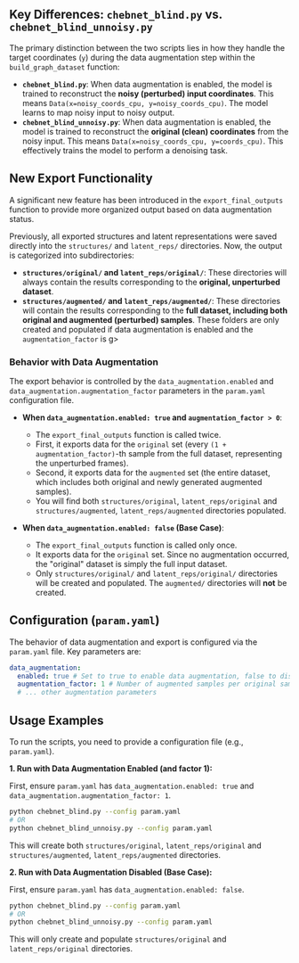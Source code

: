 ## Key Differences: `chebnet_blind.py` vs. `chebnet_blind_unnoisy.py`

The primary distinction between the two scripts lies in how they handle the target coordinates (`y`) during the data augmentation step within the `build_graph_dataset` function:

*   **`chebnet_blind.py`**: When data augmentation is enabled, the model is trained to reconstruct the **noisy (perturbed) input coordinates**. This means `Data(x=noisy_coords_cpu, y=noisy_coords_cpu)`. The model learns to map noisy input to noisy output.
*   **`chebnet_blind_unnoisy.py`**: When data augmentation is enabled, the model is trained to reconstruct the **original (clean) coordinates** from the noisy input. This means `Data(x=noisy_coords_cpu, y=coords_cpu)`. This effectively trains the model to perform a denoising task.

## New Export Functionality

A significant new feature has been introduced in the `export_final_outputs` function to provide more organized output based on data augmentation status.

Previously, all exported structures and latent representations were saved directly into the `structures/` and `latent_reps/` directories. Now, the output is categorized into subdirectories:

*   **`structures/original/` and `latent_reps/original/`**: These directories will always contain the results corresponding to the **original, unperturbed dataset**.
*   **`structures/augmented/` and `latent_reps/augmented/`**: These directories will contain the results corresponding to the **full dataset, including both original and augmented (perturbed) samples**. These folders are only created and populated if data augmentation is enabled and the `augmentation_factor` is g>

### Behavior with Data Augmentation

The export behavior is controlled by the `data_augmentation.enabled` and `data_augmentation.augmentation_factor` parameters in the `param.yaml` configuration file.

*   **When `data_augmentation.enabled: true` and `augmentation_factor > 0`**:
    *   The `export_final_outputs` function is called twice.
    *   First, it exports data for the `original` set (every `(1 + augmentation_factor)`-th sample from the full dataset, representing the unperturbed frames).
    *   Second, it exports data for the `augmented` set (the entire dataset, which includes both original and newly generated augmented samples).
    *   You will find both `structures/original`, `latent_reps/original` and `structures/augmented`, `latent_reps/augmented` directories populated.

*   **When `data_augmentation.enabled: false` (Base Case)**:
    *   The `export_final_outputs` function is called only once.
    *   It exports data for the `original` set. Since no augmentation occurred, the "original" dataset is simply the full input dataset.
    *   Only `structures/original/` and `latent_reps/original/` directories will be created and populated. The `augmented/` directories will **not** be created.

## Configuration (`param.yaml`)

The behavior of data augmentation and export is configured via the `param.yaml` file. Key parameters are:

```yaml
data_augmentation:
  enabled: true # Set to true to enable data augmentation, false to disable
  augmentation_factor: 1 # Number of augmented samples per original sample. Set to 0 or 1 for testing.
  # ... other augmentation parameters
```

## Usage Examples

To run the scripts, you need to provide a configuration file (e.g., `param.yaml`).

**1. Run with Data Augmentation Enabled (and factor 1):**

First, ensure `param.yaml` has `data_augmentation.enabled: true` and `data_augmentation.augmentation_factor: 1`.

```bash
python chebnet_blind.py --config param.yaml
# OR
python chebnet_blind_unnoisy.py --config param.yaml
```
This will create both `structures/original`, `latent_reps/original` and `structures/augmented`, `latent_reps/augmented` directories.

**2. Run with Data Augmentation Disabled (Base Case):**

First, ensure `param.yaml` has `data_augmentation.enabled: false`.

```bash
python chebnet_blind.py --config param.yaml
# OR
python chebnet_blind_unnoisy.py --config param.yaml
```
This will only create and populate `structures/original` and `latent_reps/original` directories.
